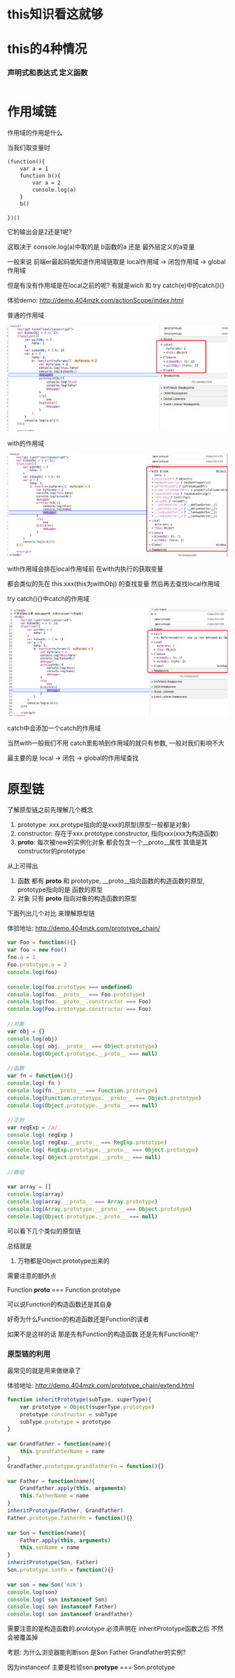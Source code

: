 # this知识看这就够

# this的4种情况

### 声明式和表达式 定义函数

```javascript

```

# 作用域链

作用域的作用是什么

当我们取变量时

```function
(function(){
    var a = 1
    function b(){
        var a = 2
        console.log(a)
    }
    b()
    
})()
```

它的输出会是2还是1呢? 

这取决于 console.log(a)中取的是 b函数的a 还是 最外层定义的a变量

一般来说 前端er最起码能知道作用域链取是 local作用域 -> 闭包作用域 -> global作用域 

但是有没有作用域是在local之前的呢? 有就是wich 和 try catch(e)中的catch(){}

体验demo: http://demo.404mzk.com/actionScope/index.html

普通的作用域

![普通的作用域](/assets/QQ20180701-112457.png)

with的作用域

![with作用域](/assets/QQ20180701-113003.png)

with作用域会排在local作用域前 在with内执行的获取变量

都会类似的先在 this.xxx(this为withObj) 的查找变量 然后再去查找local作用域

try catch(){}中catch的作用域

![try-catch中的作用域](/assets/QQ20180701-113227.png)

catch中会添加一个catch的作用域

当然with一般我们不用 catch里影响到作用域的就只有参数, 一般对我们影响不大

最主要的是 local -> 闭包 -> global的作用域查找

# 原型链

了解原型链之前先理解几个概念

1. prototype: xxx.protype指向的是xxx的原型(原型一般都是对象)
2. constructor: 存在于xxx.prototype.constructor, 指向xxx(xxx为构造函数)
3. __proto__: 每次被new的实例化对象 都会包含一个__proto__属性 其值是其constructor的prototype

从上可得出

1. 函数 都有 __proto__ 和 prototype, __proto__指向函数的构造函数的原型, prototype指向的是 函数的原型
2. 对象 只有 __proto__ 指向对象的构造函数的原型

下面列出几个对比 来理解原型链

体验地址: http://demo.404mzk.com/prototype_chain/

```javascript
var Foo = function(){}
var foo = new Foo()
foo.a = 1
Foo.prototype.a = 2
console.log(foo)

console.log(foo.prototype === undefined)
console.log(foo.__proto__ === Foo.prototype)
console.log(foo.__proto__.constructor === Foo)
console.log(Foo.prototype.constructor === Foo)

//对象
var obj = {}
console.log(obj)
console.log( obj.__proto__ === Object.prototype)
console.log(Object.prototype.__proto__ === null)

//函数
var fn = function(){}
console.log( fn )
console.log(fn.__proto__ === Function.prototype)
console.log(Function.prototype.__proto__ === Object.prototype)
console.log(Object.prototype.__proto__ === null)

//正则
var regExp = /a/
console.log( regExp )
console.log( regExp.__proto__ === RegExp.prototype)
console.log( RegExp.prototype.__proto__ === Object.prototype)
console.log( Object.prototype.__proto__ === null)

//数组

var array = []
console.log(array)
console.log(array.__proto__ === Array.prototype)
console.log(Array.prototype.__proto__ === Object.prototype)
console.log(Object.prototype.__proto__ === null)
```

可以看下几个类似的原型链

总结就是

1. 万物都是Object.prototype出来的

需要注意的额外点

Function.__proto__ === Function.prototype

可以说Function的构造函数还是其自身

好奇为什么Function的构造函数还是Function的读者

如果不是这样的话 那是先有Function的构造函数 还是先有Function呢? 

### 原型链的利用

最常见的就是用来做继承了

体验地址: http://demo.404mzk.com/prototype_chain/extend.html

```javascript
function inheritPrototype(subType, superType){
    var prototype = Object(superType.prototype)
    prototype.constructor = subType
    subType.prototype = prototype
}

var Grandfather = function(name){
    this.grandfahterName = name
}
Grandfather.prototype.grandfatherFn = function(){}

var Father = function(name){
    Grandfather.apply(this, arguments)
    this.fatherName = name
}
inheritPrototype(Father, Grandfather)
Father.prototype.fatherFn = function(){}

var Son = function(name){
    Father.apply(this, arguments)
    this.sonName = name
}
inheritPrototype(Son, Father)
Son.prototype.sonFn = function(){}

var son = new Son('mzk')
console.log(son)
console.log( son instanceof Son)
console.log( son instanceof Father)
console.log( son instanceof Grandfather)
```

需要注意的是构造函数的.prototype 必须声明在 inheritPrototype函数之后 不然会被覆盖掉

考题: 为什么浏览器能判断son 是Son Father Grandfather的实例?

因为instanceof 主要是检验son.__protype__ === Son.prototype

